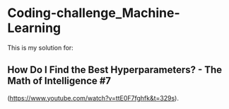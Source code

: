 # Coding-challenge_Machine-Learning
This is my solution for:
## How Do I Find the Best Hyperparameters? - The Math of Intelligence #7
(https://www.youtube.com/watch?v=ttE0F7fghfk&t=329s). 
